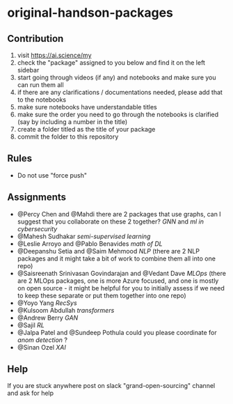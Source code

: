 # original-handson-packages

## Contribution
1. visit https://ai.science/my
2. check the "package" assigned to you below and find it on the left sidebar
3. start going through videos (if any) and notebooks and make sure you can run them all
4. if there are any clarifications / documentations needed, please add that to the notebooks
5. make sure notebooks have understandable titles
6. make sure the order you need to go through the notebooks is clarified (say by including a number in the title)
7. create a folder titled as the title of your package
8. commit the folder to this repository

## Rules
- Do not use "force push"

## Assignments
- @Percy Chen and @Mahdi there are 2 packages that use graphs, can I suggest that you collaborate on these 2 together? *GNN* and *ml in cybersecurity*
- @Mahesh Sudhakar *semi-supervised learning*
- @Leslie Arroyo and @Pablo Benavides *math of DL*
- @Deepanshu Setia and @Saim Mehmood *NLP* (there are 2 NLP packages and it might take a bit of work to combine them all into one repo)
- @Saisreenath Srinivasan Govindarajan and @Vedant Dave *MLOps* (there are 2 MLOps packages, one is more Azure focused, and one is mostly on open source - it might be helpful for you to initially assess if we need to keep these separate or put them together into one repo)
- @Yoyo Yang *RecSys*
- @Kulsoom Abdullah *transformers*
- @Andrew Berry *GAN*
- @Sajil *RL*
- @Jalpa Patel and @Sundeep Pothula could you please coordinate for *anom detection* ?
- @Sinan Ozel *XAI*

## Help
If you are stuck anywhere post on slack "grand-open-sourcing" channel and ask for help
